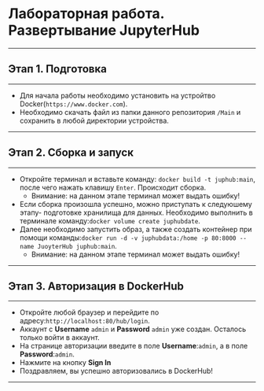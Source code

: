 # Лабораторная работа. Развертывание JupyterHub
---
## Этап 1. Подготовка
---
- Для начала работы необходимо установить на устройтво Docker(```https://www.docker.com```).
- Необходимо скачать файл из папки данного репозитория ```/Main``` и сохранить в любой директории устройства.
---
## Этап 2. Сборка и запуск
---
- Откройте терминал и вставьте команду: ```docker build -t juphub:main```, после чего нажать клавишу ```Enter```. Происходит сборка.
  - Внимание: на данном этапе терминал может выдать ошибку!
- Если сборка произошла успешно, можно приступать к следуюшему этапу- подготовке хранилища для данных. Необходимо выполнить в терминале команду:```docker volume create juphubdate```. 
- Далее необходимо запустить образ, а также создать контейнер при помощи команды:```docker run -d -v juphubdata:/home -p 80:8000 --name JuoyterHub juphub:main```.
  - Внимание: на данном этапе терминал может выдать ошибку!
---
## Этап 3. Авторизация в DockerHub
---
- Откройте любой браузер и перейдите по адресу:```http://localhost:80/hub/login```.
- Аккаунт с __Username__ ```admin``` и __Password__ ```admin``` уже создан. Осталось только войти в аккаунт.
- На странице авторизации введите в поле __Username__:```admin```, а в поле __Password__:```admin```.
- Нажмите на кнопку __Sign In__
- Поздравляем, вы успешно авторизовались в DockerHub!
---
